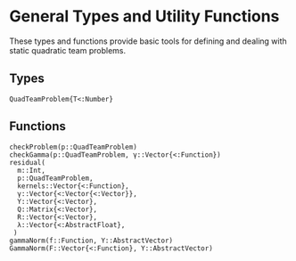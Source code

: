 # General Types and Utility Functions

These types and functions provide basic tools for defining and dealing with static quadratic team problems.

## Types

```@docs
QuadTeamProblem{T<:Number}
```

## Functions

```@docs
checkProblem(p::QuadTeamProblem)
checkGamma(p::QuadTeamProblem, γ::Vector{<:Function})
residual(
  m::Int,
  p::QuadTeamProblem,
  kernels::Vector{<:Function},
  γ::Vector{<:Vector{<:Vector}},
  Y::Vector{<:Vector},
  Q::Matrix{<:Vector},
  R::Vector{<:Vector},
  λ::Vector{<:AbstractFloat},
 )
gammaNorm(f::Function, Y::AbstractVector)
GammaNorm(F::Vector{<:Function}, Y::AbstractVector)
```
